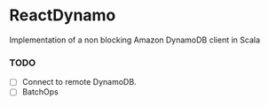 ReactDynamo
===========

Implementation of a non blocking Amazon DynamoDB client in Scala


### TODO

- [ ] Connect to remote DynamoDB.
- [ ] BatchOps
